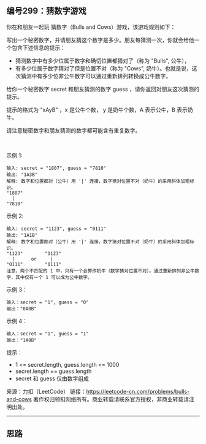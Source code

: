 ## 编号299：猜数字游戏

你在和朋友一起玩 猜数字（Bulls and Cows）游戏，该游戏规则如下：

写出一个秘密数字，并请朋友猜这个数字是多少。朋友每猜测一次，你就会给他一个包含下述信息的提示：

* 猜测数字中有多少位属于数字和确切位置都猜对了（称为 "Bulls", 公牛），
* 有多少位属于数字猜对了但是位置不对（称为 "Cows", 奶牛）。也就是说，这次猜测中有多少位非公牛数字可以通过重新排列转换成公牛数字。

给你一个秘密数字 secret 和朋友猜测的数字 guess ，请你返回对朋友这次猜测的提示。

提示的格式为 "xAyB" ，x 是公牛个数， y 是奶牛个数，A 表示公牛，B 表示奶牛。

请注意秘密数字和朋友猜测的数字都可能含有重复数字。

 

示例 1:
```
输入: secret = "1807", guess = "7810"
输出: "1A3B"
解释: 数字和位置都对（公牛）用 '|' 连接，数字猜对位置不对（奶牛）的采用斜体加粗标识。
"1807"
  |
"7810"
```
示例 2:
```
输入: secret = "1123", guess = "0111"
输出: "1A1B"
解释: 数字和位置都对（公牛）用 '|' 连接，数字猜对位置不对（奶牛）的采用斜体加粗标识。
"1123"        "1123"
  |      or     |
"0111"        "0111"
注意，两个不匹配的 1 中，只有一个会算作奶牛（数字猜对位置不对）。通过重新排列非公牛数字，其中仅有一个 1 可以成为公牛数字。
```
示例 3：
```
输入：secret = "1", guess = "0"
输出："0A0B"
```
示例 4：
```
输入：secret = "1", guess = "1"
输出："1A0B" 
```
提示：

* 1 <= secret.length, guess.length <= 1000
* secret.length == guess.length
* secret 和 guess 仅由数字组成

来源：力扣（LeetCode）
链接：https://leetcode-cn.com/problems/bulls-and-cows
著作权归领扣网络所有。商业转载请联系官方授权，非商业转载请注明出处。

---
## 思路
